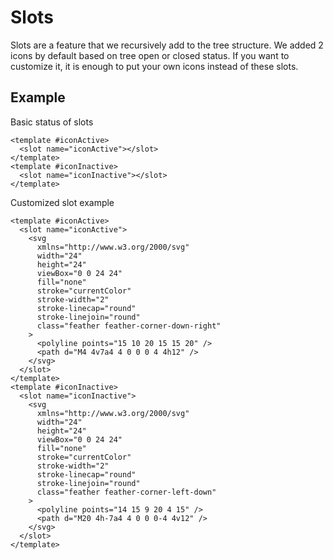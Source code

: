 # Slots

Slots are a feature that we recursively add to the tree structure. We added 2 icons by default based on tree open or closed status. If you want to customize it, it is enough to put your own icons instead of these slots.

## Example

Basic status of slots

```vue
<template #iconActive>
  <slot name="iconActive"></slot>
</template>
<template #iconInactive>
  <slot name="iconInactive"></slot>
</template>
```

Customized slot example

```vue
<template #iconActive>
  <slot name="iconActive">
    <svg
      xmlns="http://www.w3.org/2000/svg"
      width="24"
      height="24"
      viewBox="0 0 24 24"
      fill="none"
      stroke="currentColor"
      stroke-width="2"
      stroke-linecap="round"
      stroke-linejoin="round"
      class="feather feather-corner-down-right"
    >
      <polyline points="15 10 20 15 15 20" />
      <path d="M4 4v7a4 4 0 0 0 4 4h12" />
    </svg>
  </slot>
</template>
<template #iconInactive>
  <slot name="iconInactive">
    <svg
      xmlns="http://www.w3.org/2000/svg"
      width="24"
      height="24"
      viewBox="0 0 24 24"
      fill="none"
      stroke="currentColor"
      stroke-width="2"
      stroke-linecap="round"
      stroke-linejoin="round"
      class="feather feather-corner-left-down"
    >
      <polyline points="14 15 9 20 4 15" />
      <path d="M20 4h-7a4 4 0 0 0-4 4v12" />
    </svg>
  </slot>
</template>
```
